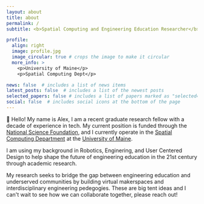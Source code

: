 ```yaml
---
layout: about
title: about
permalink: /
subtitle: <b>Spatial Computing and Engineering Education Researcher</b>

profile:
  align: right
  image: profile.jpg
  image_circular: true # crops the image to make it circular
  more_info: >
    <p>University of Maine</p>
    <p>Spatial Computing Dept</p>

news: false  # includes a list of news items
latest_posts: false  # includes a list of the newest posts
selected_papers: false # includes a list of papers marked as "selected={true}"
social: false  # includes social icons at the bottom of the page
---
```


👋 Hello! My name is Alex, I am a recent graduate research fellow with a decade of experience in tech. My current position is funded through the [National Science Foundation](https://www.nsf.gov/), and I currently operate in the [Spatial Computing Department](https://spatial.umaine.edu/) at the [University of Maine](https://umaine.edu/). 

I am using my background in Robotics, Enginering, and User Centered Design to help shape the future of engineering education in the 21st century through academic research.

My research seeks to bridge the gap between engineering education and underserved communities by building virtual makerspaces and interdisciplinary engineering pedegogies. These are big tent ideas and I can't wait to see how we can collaborate together, please reach out!
